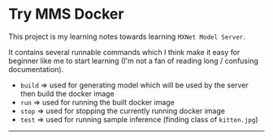 # Try MMS Docker

This project is my learning notes towards learning `MXNet Model Server`.

It contains several runnable commands which I think make it easy for beginner like me to start learning (I'm not a fan of reading long / confusing documentation).

- `build` => used for generating model which will be used by the server then build the docker image
- `run` => used for running the built docker image
- `stop` => used for stopping the currently running docker image
- `test` => used for running sample inference (finding class of `kitten.jpg`)

---
